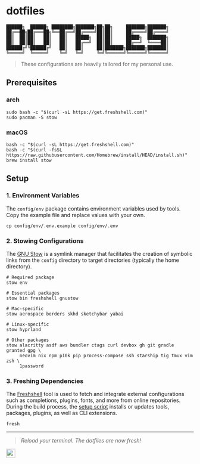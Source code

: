 # dotfiles

```text
██████╗  ██████╗ ████████╗███████╗██╗██╗     ███████╗███████╗
██╔══██╗██╔═══██╗╚══██╔══╝██╔════╝██║██║     ██╔════╝██╔════╝
██║  ██║██║   ██║   ██║   █████╗  ██║██║     █████╗  ███████╗
██║  ██║██║   ██║   ██║   ██╔══╝  ██║██║     ██╔══╝  ╚════██║
██████╔╝╚██████╔╝   ██║   ██║     ██║███████╗███████╗███████║
╚═════╝  ╚═════╝    ╚═╝   ╚═╝     ╚═╝╚══════╝╚══════╝╚══════╝
```

> These configurations are heavily tailored for my personal use.

## Prerequisites

### arch

```shell
sudo bash -c "$(curl -sL https://get.freshshell.com)"
sudo pacman -S stow
```

### macOS

```shell
bash -c "$(curl -sL https://get.freshshell.com)"
bash -c "$(curl -fsSL https://raw.githubusercontent.com/Homebrew/install/HEAD/install.sh)"
brew install stow
```

## Setup

### 1. Environment Variables

The `config/env` package contains environment variables used by tools. Copy the
example file and replace values with your own.

```shell
cp config/env/.env.example config/env/.env
```

### 2. Stowing Configurations

The [GNU Stow](https://www.gnu.org/software/stow/manual/stow.html) is a symlink
manager that facilitates the creation of symbolic links from the `config`
directory to target directories (typically the home directory).

```shell
# Required package
stow env

# Essential packages
stow bin freshshell gnustow

# Mac-specific
stow aerospace borders skhd sketchybar yabai

# Linux-specific
stow hyprland

# Other packages
stow alacritty asdf aws bundler ctags curl devbox gh git gradle granted gpg \
     neovim nix npm p10k pip process-compose ssh starship tig tmux vim zsh \
     1password
```

### 3. Freshing Dependencies

The [Freshshell](https://freshshell.com) tool is used to fetch and integrate
external configurations such as completions, plugins, fonts, and more from
online repositories. During the build process, the [setup
script](config/bin/.local/bin/dotup) installs or updates tools, packages,
plugins, as well as CLI extensions.

```shell
fresh
```

---

> _Reload your terminal. The dotfiles are now fresh!_

<a href="https://hallaji.com">
  <img src="https://hallaji.com/assets/fav/fav.svg" widht="24" height="24">
</a>
